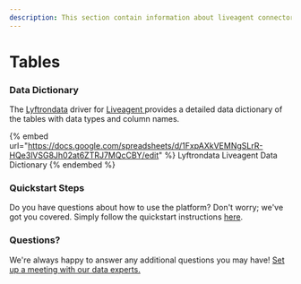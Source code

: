 ```yaml
---
description: This section contain information about liveagent connector tables information
---
```


# Tables

### Data Dictionary

The [Lyftrondata](https://www.lyftrondata.com/) driver for [Liveagent](https://www.lyftrondata.com/integration/commerce-analytics/liveagent//)[ ](https://www.lyftrondata.com/integration/liveagent/)provides a detailed data dictionary of the tables with data types and column names.

{% embed url="https://docs.google.com/spreadsheets/d/1FxpAXkVEMNgSLrR-HQe3lVSG8Jh02at6ZTRJ7MQcCBY/edit" %}
Lyftrondata Liveagent Data Dictionary
{% endembed %}

### Quickstart Steps

Do you have questions about how to use the platform? Don't worry; we've got you covered. Simply follow the quickstart instructions [here](../README.md).

### Questions? <a href="#questions" id="questions"></a>

We're always happy to answer any additional questions you may have! [Set up a meeting with our data experts.](https://www.lyftrondata.com/book-a-meeting/)

